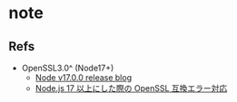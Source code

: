 # note

## Refs

- OpenSSL3.0^ (Node17+)
  - [Node v17.0.0 release blog](https://nodejs.org/en/blog/release/v17.0.0/)
  - [Node.js 17 以上にした際の OpenSSL 互換エラー対応](https://zenn.dev/yogarasu/articles/425732ff408d06)
